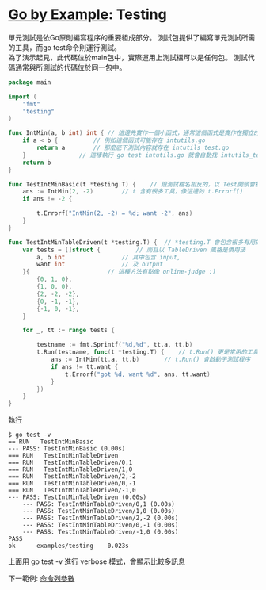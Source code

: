 # [Go by Example](../gobyexample.md): Testing

單元測試是依Go原則編寫程序的重要組成部分。 測試包提供了編寫單元測試所需的工具，而go test命令則運行測試。  
為了演示起見，此代碼位於main包中，實際運用上測試檔可以是任何包。 測試代碼通常與所測試的代碼位於同一包中。

``` go
package main

import (
    "fmt"
    "testing"
)

func IntMin(a, b int) int {	// 這邊先實作一個小函式，通常這個函式是實作在獨立的完整檔案中
    if a < b {			// 例如這個函式可能存在 intutils.go
        return a		// 那麼底下測試內容就存在 intutils_test.go
    }				// 這樣執行 go test intutils.go 就會自動找 intutils_test.go 
    return b
}

func TestIntMinBasic(t *testing.T) {	// 跟測試檔名相反的，以 Test開頭會被自動調用進行測試
    ans := IntMin(2, -2)		// t 含有很多工具，像這邊的 t.Errorf()
    if ans != -2 {

        t.Errorf("IntMin(2, -2) = %d; want -2", ans)
    }
}

func TestIntMinTableDriven(t *testing.T) {	// *testing.T 會包含很多有用的工具
    var tests = []struct {			// 而且以 TableDriven 風格是慣用法
        a, b int				// 其中包含 input,
        want int				// 及 output
    }{						// 這種方法有點像 online-judge :)
        {0, 1, 0},
        {1, 0, 0},
        {2, -2, -2},
        {0, -1, -1},
        {-1, 0, -1},
    }

    for _, tt := range tests {

        testname := fmt.Sprintf("%d,%d", tt.a, tt.b)
        t.Run(testname, func(t *testing.T) {	// t.Run() 更是常用的工具
            ans := IntMin(tt.a, tt.b)		// t.Run() 會啟動子測試程序
            if ans != tt.want {
                t.Errorf("got %d, want %d", ans, tt.want)
            }
        })
    }
}
```
[執行](http://play.golang.org/p/GFuPdlBlyMU)

``` shell
$ go test -v
== RUN   TestIntMinBasic
--- PASS: TestIntMinBasic (0.00s)
=== RUN   TestIntMinTableDriven
=== RUN   TestIntMinTableDriven/0,1
=== RUN   TestIntMinTableDriven/1,0
=== RUN   TestIntMinTableDriven/2,-2
=== RUN   TestIntMinTableDriven/0,-1
=== RUN   TestIntMinTableDriven/-1,0
--- PASS: TestIntMinTableDriven (0.00s)
    --- PASS: TestIntMinTableDriven/0,1 (0.00s)
    --- PASS: TestIntMinTableDriven/1,0 (0.00s)
    --- PASS: TestIntMinTableDriven/2,-2 (0.00s)
    --- PASS: TestIntMinTableDriven/0,-1 (0.00s)
    --- PASS: TestIntMinTableDriven/-1,0 (0.00s)
PASS
ok      examples/testing    0.023s
```

上面用 go test -v 進行 verbose 模式，會顯示比較多訊息

下一範例: [命令列參數](command-line-arguments.md)
